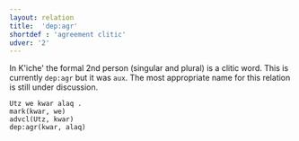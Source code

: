 ```yaml
---
layout: relation
title:  'dep:agr'
shortdef : 'agreement clitic'
udver: '2'
---
```


In K'iche' the formal 2nd person (singular and plural) is a clitic word.
This is currently `dep:agr` but it was `aux`. The most appropriate name for this relation is still 
under discussion.

~~~ sdparse
Utz we kwar alaq .
mark(kwar, we)
advcl(Utz, kwar)
dep:agr(kwar, alaq)
~~~

<!-- Interlanguage links updated Út 9. května 2023, 20:04:10 CEST -->
